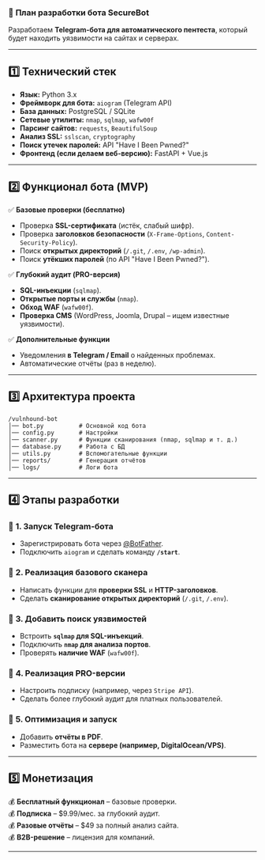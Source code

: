 ### 🚀 **План разработки бота SecureBot**  

Разработаем **Telegram-бота для автоматического пентеста**, который будет находить уязвимости на сайтах и серверах.  

---

## **1️⃣ Технический стек**  

- **Язык:** Python 3.x  
- **Фреймворк для бота:** `aiogram` (Telegram API)  
- **База данных:** PostgreSQL / SQLite  
- **Сетевые утилиты:** `nmap`, `sqlmap`, `wafw00f`  
- **Парсинг сайтов:** `requests`, `BeautifulSoup`  
- **Анализ SSL:** `sslscan`, `cryptography`  
- **Поиск утечек паролей:** API "Have I Been Pwned?"  
- **Фронтенд (если делаем веб-версию):** FastAPI + Vue.js  

---

## **2️⃣ Функционал бота (MVP)**  

✅ **Базовые проверки (бесплатно)**  
- Проверка **SSL-сертификата** (истёк, слабый шифр).  
- Проверка **заголовков безопасности** (`X-Frame-Options`, `Content-Security-Policy`).  
- Поиск **открытых директорий** (`/.git`, `/.env`, `/wp-admin`).  
- Поиск **утёкших паролей** (по API "Have I Been Pwned?").  

✅ **Глубокий аудит (PRO-версия)**  
- **SQL-инъекции** (`sqlmap`).  
- **Открытые порты и службы** (`nmap`).  
- **Обход WAF** (`wafw00f`).  
- **Проверка CMS** (WordPress, Joomla, Drupal – ищем известные уязвимости).  

✅ **Дополнительные функции**  
- Уведомления **в Telegram / Email** о найденных проблемах.  
- Автоматические отчёты (раз в неделю).  

---

## **3️⃣ Архитектура проекта**  

```
/vulnhound-bot
│── bot.py          # Основной код бота
│── config.py       # Настройки
│── scanner.py      # Функции сканирования (nmap, sqlmap и т. д.)
│── database.py     # Работа с БД
│── utils.py        # Вспомогательные функции
│── reports/        # Генерация отчётов
│── logs/           # Логи бота
```

---

## **4️⃣ Этапы разработки**  

### 📌 **1. Запуск Telegram-бота**  
- Зарегистрировать бота через [@BotFather](https://t.me/BotFather).  
- Подключить `aiogram` и сделать команду **`/start`**.  

### 📌 **2. Реализация базового сканера**  
- Написать функции для **проверки SSL** и **HTTP-заголовков**.  
- Сделать **сканирование открытых директорий** (`/.git`, `/.env`).  

### 📌 **3. Добавить поиск уязвимостей**  
- Встроить **`sqlmap` для SQL-инъекций**.  
- Подключить **`nmap` для анализа портов**.  
- Проверять **наличие WAF** (`wafw00f`).  

### 📌 **4. Реализация PRO-версии**  
- Настроить подписку (например, через `Stripe API`).  
- Сделать более глубокий аудит для платных пользователей.  

### 📌 **5. Оптимизация и запуск**  
- Добавить **отчёты в PDF**.  
- Разместить бота на **сервере (например, DigitalOcean/VPS)**.  

---

## **5️⃣ Монетизация**  

💰 **Бесплатный функционал** – базовые проверки.  
💰 **Подписка** – $9.99/мес. за глубокий аудит.  
💰 **Разовые отчёты** – $49 за полный анализ сайта.  
💰 **B2B-решение** – лицензия для компаний.  

---

